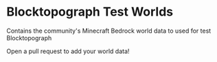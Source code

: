 # Blocktopograph Test Worlds
Contains the community's Minecraft Bedrock world data to used for test Blocktopograph

Open a pull request to add your world data!
